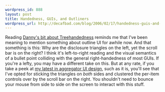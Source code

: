 ```yaml
--- 
wordpress_id: 888
layout: post
title: Handedness, GUIs, and Outliners
wordpress_url: http://decafbad.com/blog/2006/02/17/handedness-guis-and-outliners
---
```

 <p>Reading <a href="http://dannyayers.com/archives/2006/02/15/treehandedness/">Danny's bit about Treehandedness</a> reminds me that I've been meaning to mention something about outline UI for awhile now.  And that something is this:  Why are the disclosure triangles on the left, yet the scroll bar is on the right?  I think it's left-to-right reading and the visual semantics of a bullet point colliding with the general right-handedness of most GUIs.  If you're a lefty, you may have a different take on this.  But at any rate, if you take a peek at <a href="http://www.decafbad.com/blog_attachments/miniagg-1.jpg">my latest in aggregator UI design</a>, such as it is, you'll see that I've opted for sticking the triangles on <i>both</i> sides and clustered the per-item controls over by the scroll bar on the right.  You shouldn't need to bounce your mouse from side to side on the screen to interact with this stuff.</p>

